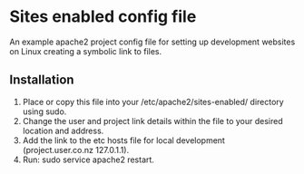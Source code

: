 # Sites enabled config file

An example apache2 project config file for setting up development websites on Linux creating a symbolic link to files.

## Installation
1. Place or copy this file into your /etc/apache2/sites-enabled/ directory using sudo.
2. Change the user and project link details within the file to your desired location and address.
3. Add the link to the etc hosts file for local development (project.user.co.nz 127.0.1.1).
4. Run: sudo service apache2 restart.
